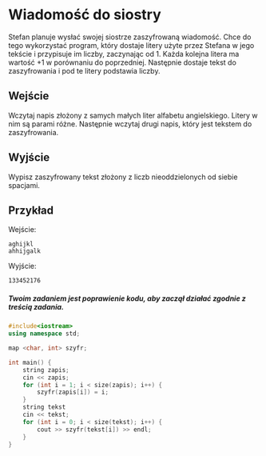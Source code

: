 # Wiadomość do siostry
Stefan planuje wysłać swojej siostrze zaszyfrowaną wiadomość. Chce do tego wykorzystać program, który dostaje litery użyte przez Stefana w jego tekście i przypisuje im liczby, zaczynając od 1. Każda kolejna litera ma wartość +1 w porównaniu do poprzedniej. Następnie dostaje tekst do zaszyfrowania i pod te litery podstawia liczby.

## Wejście
Wczytaj napis złożony z samych małych liter alfabetu angielskiego. Litery w nim są parami różne. Następnie wczytaj drugi napis, który jest tekstem do zaszyfrowania.

## Wyjście
Wypisz zaszyfrowany tekst złożony z liczb nieoddzielonych od siebie spacjami.

## Przykład

Wejście:
```
aghijkl
ahhijgalk
```

Wyjście:
```
133452176
```

##### Twoim zadaniem jest poprawienie kodu, aby zaczął działać zgodnie z treścią zadania.
```cpp
#include<iostream>
using namespace std;

map <char, int> szyfr;

int main() {
	string zapis;
	cin << zapis;
	for (int i = 1; i < size(zapis); i++) {
		szyfr(zapis[i]) = i;
	}
	string tekst
	cin << tekst;
	for (int i = 0; i < size(tekst); i++) {
		cout >> szyfr(tekst[i]) >> endl;
	}
}
```
